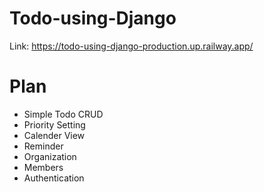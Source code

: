 # Todo-using-Django

Link: https://todo-using-django-production.up.railway.app/

# Plan
- Simple Todo CRUD
- Priority Setting
- Calender View 
- Reminder
- Organization
- Members 
- Authentication 

